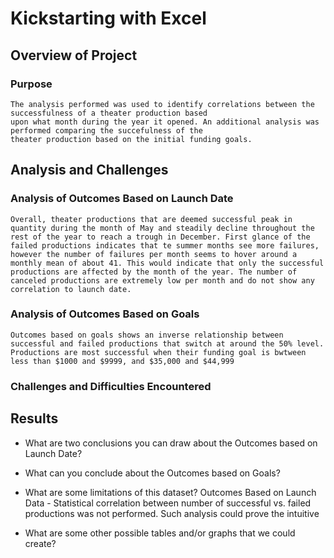 # Kickstarting with Excel

## Overview of Project

### Purpose
    The analysis performed was used to identify correlations between the successfulness of a theater production based 
    upon what month during the year it opened. An additional analysis was performed comparing the succefulness of the 
    theater production based on the initial funding goals.
## Analysis and Challenges

### Analysis of Outcomes Based on Launch Date
    Overall, theater productions that are deemed successful peak in quantity during the month of May and steadily decline throughout the rest of the year to reach a trough in December. First glance of the failed productions indicates that te summer months see more failures, however the number of failures per month seems to hover around a monthly mean of about 41. This would indicate that only the successful productions are affected by the month of the year. The number of canceled productions are extremely low per month and do not show any correlation to launch date.
### Analysis of Outcomes Based on Goals
    Outcomes based on goals shows an inverse relationship between successful and failed productions that switch at around the 50% level. Productions are most successful when their funding goal is bwtween less than $1000 and $9999, and $35,000 and $44,999
### Challenges and Difficulties Encountered

## Results

- What are two conclusions you can draw about the Outcomes based on Launch Date?

- What can you conclude about the Outcomes based on Goals?

- What are some limitations of this dataset?
     Outcomes Based on Launch Data - Statistical correlation between number of successful vs. failed productions was not performed. Such analysis could prove the intuitive 
- What are some other possible tables and/or graphs that we could create?

